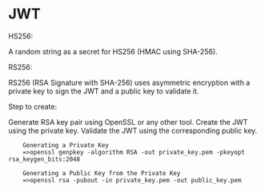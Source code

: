 










JWT
================================


HS256:

A random string as a secret for HS256 (HMAC using SHA-256). 





RS256:

RS256 (RSA Signature with SHA-256) uses asymmetric encryption with a private key to sign the JWT and a public key to validate it.

Step to create:

  Generate RSA key pair using OpenSSL or any other tool.
  Create the JWT using the private key.
  Validate the JWT using the corresponding public key.

        Generating a Private Key
        =>openssl genpkey -algorithm RSA -out private_key.pem -pkeyopt rsa_keygen_bits:2048

        Generating a Public Key from the Private Key
        =>openssl rsa -pubout -in private_key.pem -out public_key.pem




        
